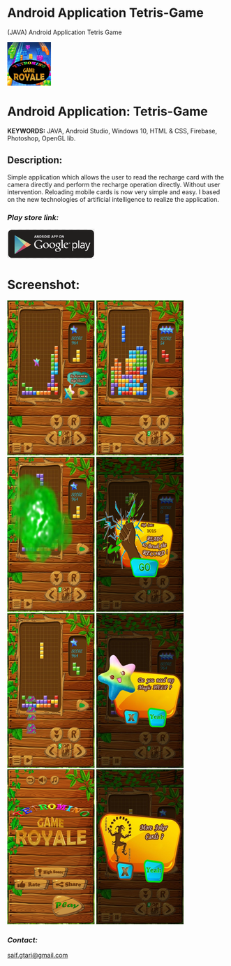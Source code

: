 # Android Application Tetris-Game
(JAVA) Android Application Tetris Game


[![](https://github.com/ELGTARI-Saif-Eddine/Android-App-Tetris-Game/blob/main/images/icon.png)](https://play.google.com/store/apps/details?id=com.gtari.deltatechenologie.tetromino)

# Android Application: Tetris-Game

**KEYWORDS:** JAVA, Android Studio, Windows 10, HTML & CSS, Firebase, Photoshop, OpenGL lib.

## Description:
Simple application which allows the user to read the recharge card with the camera directly and perform the recharge operation directly. Without user intervention.
Reloading mobile cards is now very simple and easy.
I based on the new technologies of artificial intelligence to realize the application.


### _Play store link:_
[![](https://github.com/ELGTARI-Saif-Eddine/Android-App-Tetris-Game/blob/main/images/goo.png)](https://play.google.com/store/apps/details?id=com.gtari.deltatechenologie.tetromino)


# Screenshot:
![](https://github.com/ELGTARI-Saif-Eddine/Android-App-Tetris-Game/blob/main/images/unnamed.png)
![](https://github.com/ELGTARI-Saif-Eddine/Android-App-Tetris-Game/blob/main/images/unnamed1.png)
![](https://github.com/ELGTARI-Saif-Eddine/Android-App-Tetris-Game/blob/main/images/unnamed2.png)
![](https://github.com/ELGTARI-Saif-Eddine/Android-App-Tetris-Game/blob/main/images/unnamed3.png)
![](https://github.com/ELGTARI-Saif-Eddine/Android-App-Tetris-Game/blob/main/images/unnamed4.png)
![](https://github.com/ELGTARI-Saif-Eddine/Android-App-Tetris-Game/blob/main/images/unnamed5.png)
![](https://github.com/ELGTARI-Saif-Eddine/Android-App-Tetris-Game/blob/main/images/unnamed6.png)
![](https://github.com/ELGTARI-Saif-Eddine/Android-App-Tetris-Game/blob/main/images/unnamed7.png)



### _Contact:_
saif.gtari@gmail.com

